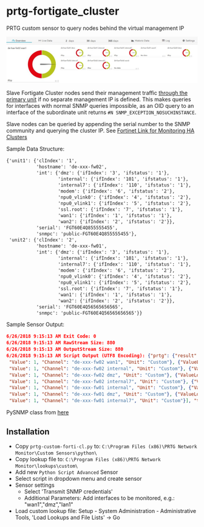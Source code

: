 # prtg-fortigate_cluster
PRTG custom sensor to query nodes behind the virtual management IP

![scr01](assets/img/scr01.jpg)

Slave Fortigate Cluster nodes send their management traffic [through the primary unit][mgmt-traffic] if no separate management IP is defined. This makes queries for interfaces with normal SNMP queries impossible, as an OID query to an interface of the subordinate unit returns `#N SNMP_EXCEPTION_NOSUCHINSTANCE`.

Slave nodes can be queried by appending the serial number to the SNMP community and querying the cluster IP. See [Fortinet Link for Monitoring HA Clusters][forti-link]

Sample Data Structure:

```
{'unit1': {'clIndex': '1',
           'hostname': 'de-xxx-fw02',
           'int': {'dmz': {'ifIndex': '3', 'ifstatus': '1'},
                   'internal': {'ifIndex': '101', 'ifstatus': '1'},
                   'internal7': {'ifIndex': '110', 'ifstatus': '1'},
                   'modem': {'ifIndex': '6', 'ifstatus': '2'},
                   'npu0_vlink0': {'ifIndex': '4', 'ifstatus': '2'},
                   'npu0_vlink1': {'ifIndex': '5', 'ifstatus': '2'},
                   'ssl.root': {'ifIndex': '7', 'ifstatus': '1'},
                   'wan1': {'ifIndex': '1', 'ifstatus': '1'},
                   'wan2': {'ifIndex': '2', 'ifstatus': '2'}},
           'serial': 'FGT60E4Q855555455',
           'snmpc': 'public-FGT60E4Q855555455'},
 'unit2': {'clIndex': '2',
           'hostname': 'de-xxx-fw01',
           'int': {'dmz': {'ifIndex': '3', 'ifstatus': '1'},
                   'internal': {'ifIndex': '101', 'ifstatus': '1'},
                   'internal7': {'ifIndex': '110', 'ifstatus': '1'},
                   'modem': {'ifIndex': '6', 'ifstatus': '2'},
                   'npu0_vlink0': {'ifIndex': '4', 'ifstatus': '2'},
                   'npu0_vlink1': {'ifIndex': '5', 'ifstatus': '2'},
                   'ssl.root': {'ifIndex': '7', 'ifstatus': '1'},
                   'wan1': {'ifIndex': '1', 'ifstatus': '1'},
                   'wan2': {'ifIndex': '2', 'ifstatus': '2'}},
           'serial': 'FGT60E4Q56565656565',
           'snmpc': 'public-FGT60E4Q56565656565'}}
```

Sample Sensor Output:

```json
6/26/2018 9:15:13 AM Exit Code: 0
6/26/2018 9:15:13 AM RawStream Size: 880
6/26/2018 9:15:13 AM OutputStream Size: 880
6/26/2018 9:15:13 AM Script Output (UTF8 Encoding): {"prtg": {"result": [{"ValueLookup": "custom.lookup.forti.interfaces",
 "Value": 1, "Channel": "de-xxx-fw02 wan1", "Unit": "Custom"}, {"ValueLookup": "custom.lookup.forti.interfaces",
 "Value": 1, "Channel": "de-xxx-fw02 internal", "Unit": "Custom"}, {"ValueLookup": "custom.lookup.forti.interfaces", 
 "Value": 1, "Channel": "de-xxx-fw02 dmz", "Unit": "Custom"}, {"ValueLookup": "custom.lookup.forti.interfaces", 
 "Value": 1, "Channel": "de-xxx-fw02 internal7", "Unit": "Custom"}, {"ValueLookup": "custom.lookup.forti.interfaces",
 "Value": 1, "Channel": "de-xxx-fw01 internal", "Unit": "Custom"}, {"ValueLookup": "custom.lookup.forti.interfaces",
 "Value": 1, "Channel": "de-xxx-fw01 dmz", "Unit": "Custom"}, {"ValueLookup": "custom.lookup.forti.interfaces",
 "Value": 1, "Channel": "de-xxx-fw01 internal7", "Unit": "Custom"}], "text": "OK"}}[CR][LF]
```

PySNMP class from [here][py-snmp-class]

## Installation

- Copy `prtg-custom-forti-cl.py` to: `C:\Program Files (x86)\PRTG Network Monitor\Custom Sensors\python\`
- Copy lookup file to: `C:\Program Files (x86)\PRTG Network Monitor\lookups\custom\` 
- Add new `Python Script Advanced` Sensor
- Select script in dropdown menu and create sensor
- Sensor settings
  - Select 'Transmit SNMP credentials'
  - Additional Parameters: Add interfaces to be monitored, e.g.: "wan1","dmz","lan1"
- Load custom lookup file: Setup - System Administration - Administrative Tools, 'Load Lookups and File Lists' -> Go

[mgmt-traffic]: http://help.fortinet.com/fos50hlp/54/Content/FortiOS/fortigate-high-availability-52/HA_operatingPrimaryRouter.htm
[forti-link]: http://help.fortinet.com/fos50hlp/54/Content/FortiOS/fortigate-high-availability-52/HA_operatingSNMP.htm
[py-snmp-class]: https://jcutrer.com/howto/dev/python/python-tutorial-query-dell-poweredge-temperature-snmp-data